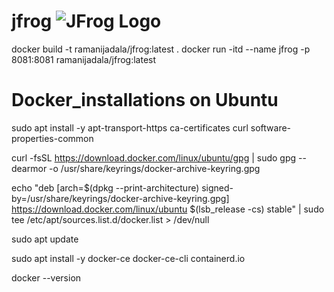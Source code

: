 # jfrog ![JFrog Logo](https://upload.wikimedia.org/wikipedia/commons/thumb/7/71/Jfrog_logo.svg/1200px-Jfrog_logo.svg.png)



docker build -t ramanijadala/jfrog:latest . 
docker run -itd --name jfrog -p 8081:8081 ramanijadala/jfrog:latest

# Docker_installations on Ubuntu

sudo apt install -y apt-transport-https ca-certificates curl software-properties-common

curl -fsSL https://download.docker.com/linux/ubuntu/gpg | sudo gpg --dearmor -o /usr/share/keyrings/docker-archive-keyring.gpg

echo "deb [arch=$(dpkg --print-architecture) signed-by=/usr/share/keyrings/docker-archive-keyring.gpg] https://download.docker.com/linux/ubuntu $(lsb_release -cs) stable" | sudo tee /etc/apt/sources.list.d/docker.list > /dev/null

sudo apt update

sudo apt install -y docker-ce docker-ce-cli containerd.io

docker --version


